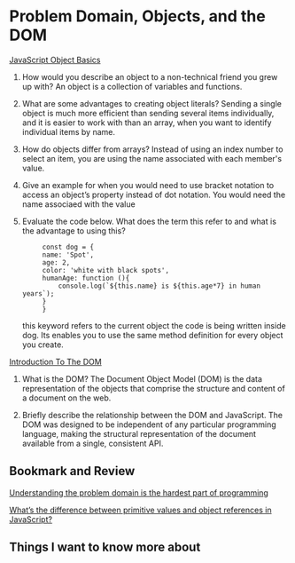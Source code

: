 # Problem Domain, Objects, and the DOM
[JavaScript Object Basics](https://developer.mozilla.org/en-US/docs/Learn/JavaScript/Objects/Basics)
1. How would you describe an object to a non-technical friend you grew up with?
    An object is a collection of variables and functions.

2. What are some advantages to creating object literals?
    Sending a single object is much more efficient than sending several items individually, and it is easier to work with than an array, when you want to identify individual items by name.

3. How do objects differ from arrays?
    Instead of using an index number to select an item, you are using the name associated with each member's value.

4. Give an example for when you would need to use bracket notation to access an object’s property instead of dot notation.
    You would need the name associaed with the value

5. Evaluate the code below. What does the term this refer to and what is the advantage to using this?

            const dog = {
            name: 'Spot',
            age: 2,
            color: 'white with black spots',
            humanAge: function (){
                console.log(`${this.name} is ${this.age*7} in human years`);
            }
            }

    this keyword refers to the current object the code is being written inside dog. Its enables you to use the same method definition for every object you create.


[Introduction To The DOM](https://developer.mozilla.org/en-US/docs/Web/API/Document_Object_Model/Introduction)
1. What is the DOM?
    The Document Object Model (DOM) is the data representation of the objects that comprise the structure and content of a document on the web.

2. Briefly describe the relationship between the DOM and JavaScript.
    The DOM was designed to be independent of any particular programming language, making the structural representation of the document available from a single, consistent API.


## Bookmark and Review

[Understanding the problem domain is the hardest part of programming](http://simpleprogrammer.com/2013/07/15/understanding-the-problem-domain-is-the-hardest-part-of-programming)


[What’s the difference between primitive values and object references in JavaScript?](https://betterprogramming.pub/intermediate-javascript-whats-the-difference-between-primitive-values-and-object-references-e863d70677b)


## Things I want to know more about

